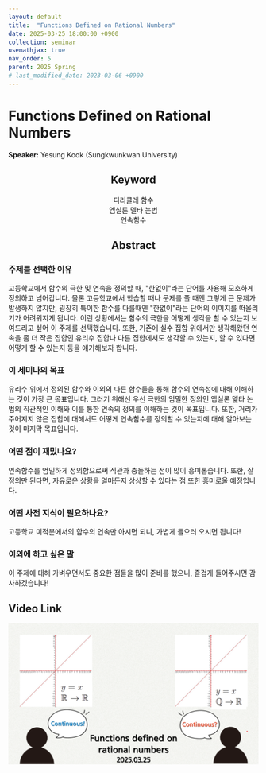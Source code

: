```yaml
---
layout: default
title:  "Functions Defined on Rational Numbers"
date: 2025-03-25 18:00:00 +0900
collection: seminar
usemathjax: true
nav_order: 5
parent: 2025 Spring
# last_modified_date: 2023-03-06 +0900
---
```

# Functions Defined on Rational Numbers

**Speaker:** Yesung Kook (Sungkwunkwan University) <br>
   
## <center> Keyword </center>
<center>디리클레 함수</center>
<center>엡실론 델타 논법</center>
<center>연속함수</center>
   
## <center> Abstract </center>

### 주제를 선택한 이유
고등학교에서 함수의 극한 및 연속을 정의할 때, "한없이"라는 단어를 사용해 모호하게 정의하고 넘어갑니다. 물론 고등학교에서 학습할 때나 문제를 풀 때엔 그렇게 큰 문제가 발생하지 않지만, 굉장히 특이한 함수를 다룰때엔 "한없이"라는 단어의 이미지를 떠올리기가 어려워지게 됩니다. 이런 상황에서는 함수의 극한을 어떻게 생각을 할 수 있는지 보여드리고 싶어 이 주제를 선택했습니다. 또한, 기존에 실수 집합 위에서만 생각해왔던 연속을 좀 더 작은 집합인 유리수 집합나 다른 집합에서도 생각할 수 있는지, 할 수 있다면 어떻게 할 수 있는지 등을 얘기해보자 합니다.

### 이 세미나의 목표
유리수 위에서 정의된 함수와 이외의 다른 함수들을 통해 함수의 연속성에 대해 이해하는 것이 가장 큰 목표입니다. 그러기 위해선 우선 극한의 엄밀한 정의인 엡실론 덽타 논법의 직관적인 이해와 이를 통한 연속의 정의를 이해하는 것이 목표입니다. 또한, 거리가 주어지지 않은 집합에 대해서도 어떻게 연속함수를 정의할 수 있는지에 대해 알아보는 것이 마지막 목표입니다.

### 어떤 점이 재밌나요?
연속함수를 엄밀하게 정의함으로써 직관과 충돌하는 점이 많이 흥미롭습니다. 또한, 잘 정의만 된다면, 자유로운 상황을 얼마든지 상상할 수 있다는 점 또한 흥미로울 예정입니다.

### 어떤 사전 지식이 필요하나요?
고등학교 미적분에서의 함수의 연속만 아시면 되니, 가볍게 들으러 오시면 됩니다!

### 이외에 하고 싶은 말
이 주제에 대해 가벼우면서도 중요한 점들을 많이 준비를 했으니, 즐겁게 들어주시면 감사하겠습니다!

## Video Link

[![Video Label](pictures/5_rational.png)](https://youtu.be/w-k4-go1aTE)

<!--## ## PDF Download
<a target='_blank' href='download/EulerLagrange.pdf'>Euler-Lagrange equation PPT</a>-->